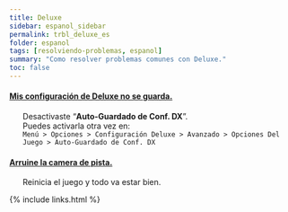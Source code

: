 ```yaml
---
title: Deluxe
sidebar: espanol_sidebar
permalink: trbl_deluxe_es
folder: espanol
tags: [resolviendo-problemas, espanol]
summary: "Como resolver problemas comunes con Deluxe."
toc: false
---
```


<div class="panel-group" id="accordion">
                    <div class="panel panel-default">
                        <div class="panel-heading">
                            <h4 class="panel-title">
                                <a class="noCrossRef accordion-toggle" data-toggle="collapse" data-parent="#accordion" href="#deluxe-conf-no-guarda">Mis configuración de Deluxe no se guarda.</a>
                            </h4>
                        </div>
                        <div id="deluxe-conf-no-guarda" class="panel-collapse collapse noCrossRef">
                            <div class="panel-body">
<ul><p>Desactivaste “<strong>Auto-Guardado de Conf. DX</strong>”.<br>
Puedes activarla otra vez en:<br>
<code>Menú &gt; Opciones &gt; Configuración Deluxe &gt; Avanzado &gt; Opciones Del Juego &gt; Auto-Guardado de Conf. DX</code></p></ul>
                            </div>
                        </div>
                    </div>
                    <!-- /.panel -->
                    <div class="panel panel-default">
                        <div class="panel-heading">
                            <h4 class="panel-title">
                                <a class="noCrossRef accordion-toggle" data-toggle="collapse" data-parent="#accordion" href="#arruine-cam-de-pista">Arruine la camera de pista.</a>
                            </h4>
                        </div>
                        <div id="arruine-cam-de-pista" class="panel-collapse collapse">
                            <div class="panel-body">
                                <ul><p>Reinicia el juego y todo va estar bien.</p></ul>
                            </div>
                        </div>
                    </div>
                    <!-- /.panel -->
</div>
<!-- /.panel-group -->

{% include links.html %}